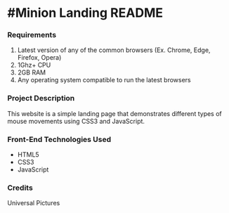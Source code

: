 # #Minion Landing README

### Requirements
1. Latest version of any of the common browsers (Ex. Chrome, Edge, Firefox, Opera)
2. 1Ghz+ CPU
3. 2GB RAM
4. Any operating system compatible to run the latest browsers

### Project Description
This website is a simple landing page that demonstrates different types of mouse movements using CSS3 and JavaScript.

### Front-End Technologies Used
* HTML5
* CSS3
* JavaScript
                  
 ### Credits
Universal Pictures
